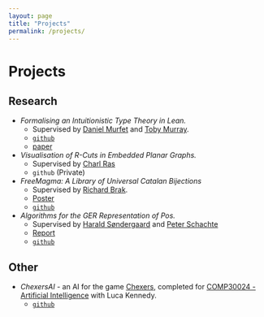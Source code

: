 ```yaml
---
layout: page
title: "Projects"
permalink: /projects/
---
```


# Projects

## Research

* *Formalising an Intuitionistic Type Theory in Lean.*
  * Supervised by [Daniel Murfet](therisingsea.org) and [Toby Murray](https://people.eng.unimelb.edu.au/tobym/). 
  * [`github`](https://github.com/billy-price/TL)
  * [paper](https://nbviewer.jupyter.org/github/billy-price/TL/blob/master/docs/report/TypeTheoryInLean.pdf)
* *Visualisation of R-Cuts in Embedded Planar Graphs.*
  * Supervised by [Charl Ras](https://findanexpert.unimelb.edu.au/profile/199833-charl-ras)
  * `github` (Private)
* *FreeMagma: A Library of Universal Catalan Bijections*
  * Supervised by [Richard Brak](https://findanexpert.unimelb.edu.au/profile/13941-richard-brak).
  * [Poster](https://nbviewer.jupyter.org/github/billy-price/vacposter/blob/master/poster.pdf)
  * [`github`](https://github.com/billy-price/FreeMagma)
* *Algorithms for the GER Representation of Pos.*
  * Supervised by [Harald Søndergaard](http://people.eng.unimelb.edu.au/harald/) and [Peter Schachte](http://people.eng.unimelb.edu.au/schachte/)
  * [Report](https://nbviewer.jupyter.org/github/billy-price/FR/blob/master/report/FR.pdf)
  * [`github`](https://github.com/billy-price/FR)

## Other
* *ChexersAI* - an AI for the game [Chexers](https://nbviewer.jupyter.org/github/billy-price/ChexersAI/blob/master/game-spec-2019.pdf), completed for [COMP30024 - Artificial Intelligence](https://handbook.unimelb.edu.au/subjects/comp30024/) with Luca Kennedy.
  * [`github`](https://github.com/billy-price/ChexersAI)